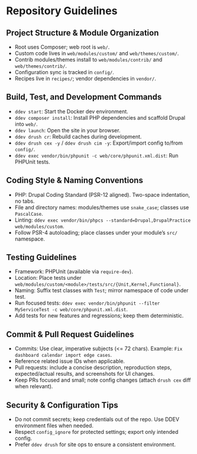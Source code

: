 # Repository Guidelines

## Project Structure & Module Organization
- Root uses Composer; web root is `web/`.
- Custom code lives in `web/modules/custom/` and `web/themes/custom/`.
- Contrib modules/themes install to `web/modules/contrib/` and `web/themes/contrib/`.
- Configuration sync is tracked in `config/`.
- Recipes live in `recipes/`; vendor dependencies in `vendor/`.

## Build, Test, and Development Commands
- `ddev start`: Start the Docker dev environment.
- `ddev composer install`: Install PHP dependencies and scaffold Drupal into `web/`.
- `ddev launch`: Open the site in your browser.
- `ddev drush cr`: Rebuild caches during development.
- `ddev drush cex -y` / `ddev drush cim -y`: Export/import config to/from `config/`.
- `ddev exec vendor/bin/phpunit -c web/core/phpunit.xml.dist`: Run PHPUnit tests.

## Coding Style & Naming Conventions
- PHP: Drupal Coding Standard (PSR-12 aligned). Two-space indentation, no tabs.
- File and directory names: modules/themes use `snake_case`; classes use `PascalCase`.
- Linting: `ddev exec vendor/bin/phpcs --standard=Drupal,DrupalPractice web/modules/custom`.
- Follow PSR-4 autoloading; place classes under your module’s `src/` namespace.

## Testing Guidelines
- Framework: PHPUnit (available via `require-dev`).
- Location: Place tests under `web/modules/custom/<module>/tests/src/{Unit,Kernel,Functional}`.
- Naming: Suffix test classes with `Test`; mirror namespace of code under test.
- Run focused tests: `ddev exec vendor/bin/phpunit --filter MyServiceTest -c web/core/phpunit.xml.dist`.
- Add tests for new features and regressions; keep them deterministic.

## Commit & Pull Request Guidelines
- Commits: Use clear, imperative subjects (<= 72 chars). Example: `Fix dashboard calendar import edge cases`.
- Reference related issue IDs when applicable.
- Pull requests: include a concise description, reproduction steps, expected/actual results, and screenshots for UI changes.
- Keep PRs focused and small; note config changes (attach `drush cex` diff when relevant).

## Security & Configuration Tips
- Do not commit secrets; keep credentials out of the repo. Use DDEV environment files when needed.
- Respect `config_ignore` for protected settings; export only intended config.
- Prefer `ddev drush` for site ops to ensure a consistent environment.
